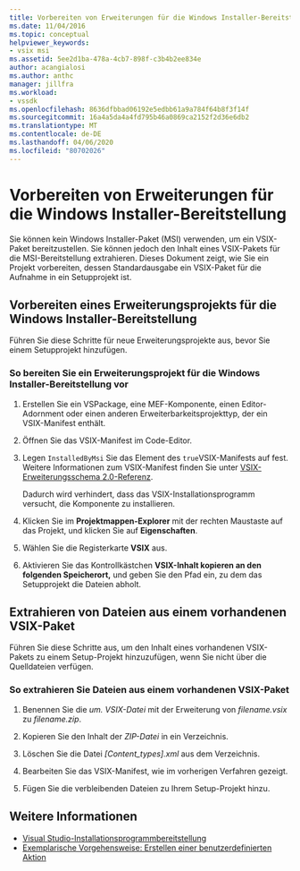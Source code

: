 ```yaml
---
title: Vorbereiten von Erweiterungen für die Windows Installer-Bereitstellung | Microsoft Docs
ms.date: 11/04/2016
ms.topic: conceptual
helpviewer_keywords:
- vsix msi
ms.assetid: 5ee2d1ba-478a-4cb7-898f-c3b4b2ee834e
author: acangialosi
ms.author: anthc
manager: jillfra
ms.workload:
- vssdk
ms.openlocfilehash: 8636dfbbad06192e5edbb61a9a784f64b8f3f14f
ms.sourcegitcommit: 16a4a5da4a4fd795b46a0869ca2152f2d36e6db2
ms.translationtype: MT
ms.contentlocale: de-DE
ms.lasthandoff: 04/06/2020
ms.locfileid: "80702026"
---
```

# <a name="prepare-extensions-for-windows-installer-deployment"></a>Vorbereiten von Erweiterungen für die Windows Installer-Bereitstellung
Sie können kein Windows Installer-Paket (MSI) verwenden, um ein VSIX-Paket bereitzustellen. Sie können jedoch den Inhalt eines VSIX-Pakets für die MSI-Bereitstellung extrahieren. Dieses Dokument zeigt, wie Sie ein Projekt vorbereiten, dessen Standardausgabe ein VSIX-Paket für die Aufnahme in ein Setupprojekt ist.

## <a name="prepare-an-extension-project-for-windows-installer-deployment"></a>Vorbereiten eines Erweiterungsprojekts für die Windows Installer-Bereitstellung
 Führen Sie diese Schritte für neue Erweiterungsprojekte aus, bevor Sie einem Setupprojekt hinzufügen.

### <a name="to-prepare-an-extension-project-for-windows-installer-deployment"></a>So bereiten Sie ein Erweiterungsprojekt für die Windows Installer-Bereitstellung vor

1. Erstellen Sie ein VSPackage, eine MEF-Komponente, einen Editor-Adornment oder einen anderen Erweiterbarkeitsprojekttyp, der ein VSIX-Manifest enthält.

2. Öffnen Sie das VSIX-Manifest im Code-Editor.

3. Legen `InstalledByMsi` Sie das Element des `true`VSIX-Manifests auf fest. Weitere Informationen zum VSIX-Manifest finden Sie unter [VSIX-Erweiterungsschema 2.0-Referenz](../extensibility/vsix-extension-schema-2-0-reference.md).

     Dadurch wird verhindert, dass das VSIX-Installationsprogramm versucht, die Komponente zu installieren.

4. Klicken Sie im **Projektmappen-Explorer** mit der rechten Maustaste auf das Projekt, und klicken Sie auf **Eigenschaften**.

5. Wählen Sie die Registerkarte **VSIX** aus.

6. Aktivieren Sie das Kontrollkästchen **VSIX-Inhalt kopieren an den folgenden Speicherort,** und geben Sie den Pfad ein, zu dem das Setupprojekt die Dateien abholt.

## <a name="extract-files-from-an-existing-vsix-package"></a>Extrahieren von Dateien aus einem vorhandenen VSIX-Paket
 Führen Sie diese Schritte aus, um den Inhalt eines vorhandenen VSIX-Pakets zu einem Setup-Projekt hinzuzufügen, wenn Sie nicht über die Quelldateien verfügen.

### <a name="to-extract-files-from-an-existing-vsix-package"></a>So extrahieren Sie Dateien aus einem vorhandenen VSIX-Paket

1. Benennen Sie die *um. VSIX-Datei* mit der Erweiterung von *filename.vsix* zu *filename.zip*.

2. Kopieren Sie den Inhalt der *ZIP-Datei* in ein Verzeichnis.

3. Löschen Sie die Datei *[Content_types].xml* aus dem Verzeichnis.

4. Bearbeiten Sie das VSIX-Manifest, wie im vorherigen Verfahren gezeigt.

5. Fügen Sie die verbleibenden Dateien zu Ihrem Setup-Projekt hinzu.

## <a name="see-also"></a>Weitere Informationen
- [Visual Studio-Installationsprogrammbereitstellung](https://msdn.microsoft.com/library/121be21b-b916-43e2-8f10-8b080516d2a0)
- [Exemplarische Vorgehensweise: Erstellen einer benutzerdefinierten Aktion](/previous-versions/visualstudio/visual-studio-2010/d9k65z2d(v=vs.100))
